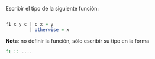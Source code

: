 Escribir el tipo de la siguiente función:

```Haskell

f1 x y c | c x = y
         | otherwise = x

```

**Nota**: no definir la función, sólo escribir su tipo en la forma

```Haskell
f1 :: ....
```
